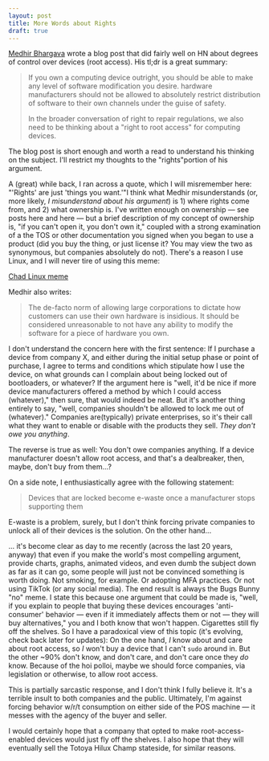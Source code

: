 ```yaml
---  
layout: post
title: More Words about Rights
draft: true
---
```


[Medhir Bhargava](https://medhir.com/blog/right-to-root-access) wrote a blog post that did fairly well on HN about degrees of control over devices (root access). His tl;dr is a great summary:

>If you own a computing device outright, you should be able to make any level of software modification you desire. hardware manufacturers should not be allowed to absolutely restrict distribution of software to their own channels under the guise of safety.
>
>In the broader conversation of right to repair regulations, we also need to be thinking about a "right to root access" for computing devices.

The blog post is short enough and worth a read to understand his thinking on the subject. I'll restrict my thoughts to the "rights"portion of his argument.

A (great) while back, I ran across a quote, which I will misremember here: "'Rights' are just 'things you want.'"I think what Medhir misunderstands (or, more likely, *I misunderstand about his argument*) is 1) where rights come from, and 2) what ownership is. I've written enough on ownership — see posts here and here — but a brief description of my concept of ownership is, "if you can't open it, you don't own it," coupled with a strong examination of a the TOS or other documentation you signed when you began to use a product (did you buy the thing, or just license it? You may view the two as synonymous, but companies absolutely do not). There's a reason I use Linux, and I will never tire of using this meme:

[Chad Linux meme](https://github.com/belmead/blog/blob/master/images/chad-linux.jpg "Chad Linux meme")

Medhir also writes:

> The de-facto norm of allowing large corporations to dictate how customers can use their own hardware is insidious. It should be considered unreasonable to not have any ability to modify the software for a piece of hardware you own.

I don't understand the concern here with the first sentence: If I purchase a device from company X, and either during the initial setup phase or point of purchase, I agree to terms and conditions which stipulate how I use the device, on what grounds can I complain about being locked out of bootloaders, or whatever? If the argument here is "well, it'd be nice if more device manufacturers offered a method by which I could access (whatever)," then sure, that would indeed be neat. But it's another thing entirely to say, "well, companies shouldn't be allowed to lock me out of (whatever)." Companies are(typically) private enterprises, so it's their call what they want to enable or disable with the products they sell. *They don't owe you anything*.

The reverse is true as well: You don't owe companies anything. If a device manufacturer doesn't allow root access, and that's a dealbreaker, then, maybe, don't buy from them...? 

On a side note, I enthusiastically agree with the following statement:

> Devices that are locked become e-waste once a manufacturer stops supporting them

E-waste is a problem, surely, but I don't think forcing private companies to unlock all of their devices is the solution. On the other hand...

... it's become clear as day to me recently (across the last 20 years, anyway) that even if you make the world's most compelling argument, provide charts, graphs, animated videos, and even dumb the subject down as far as it can go, some people will just not be convinced something is worth doing. Not smoking, for example. Or adopting MFA practices. Or not using TikTok (or any social media). The end result is always the Bugs Bunny "no" meme. I state this because one argument that could be made is, "well, if you explain to people that buying these devices encourages 'anti-consumer' behavior — even if it immediately affects them or not — they will buy alternatives," you and I both know that won't happen. Cigarettes still fly off the shelves. So I have a paradoxical view of this topic (it's evolving, check back later for updates): On the one hand, *I* know about and care about root access, so *I* won't buy a device that I can't `sudo` around in. But the other ~90% don't know, and don't care, and don't care once they *do* know. Because of the hoi polloi, maybe we should force companies, via legislation or otherwise, to allow root access.

This is partially sarcastic response, and I don't think I fully believe it. It's a terrible insult to both companies and the public. Ultimately, I'm against forcing behavior w/r/t consumption on either side of the POS machine — it messes with the agency of the buyer and seller.

I would certainly hope that a company that opted to make root-access-enabled devices would just fly off the shelves. I also hope that they will eventually sell the Totoya Hilux Champ stateside, for similar reasons. 
